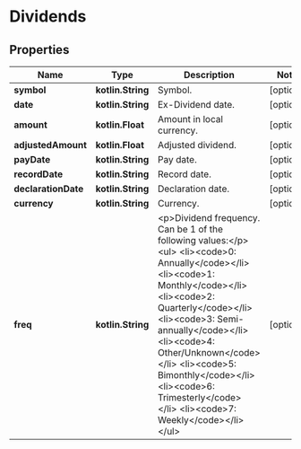 
# Dividends

## Properties
Name | Type | Description | Notes
------------ | ------------- | ------------- | -------------
**symbol** | **kotlin.String** | Symbol. |  [optional]
**date** | **kotlin.String** | Ex-Dividend date. |  [optional]
**amount** | **kotlin.Float** | Amount in local currency. |  [optional]
**adjustedAmount** | **kotlin.Float** | Adjusted dividend. |  [optional]
**payDate** | **kotlin.String** | Pay date. |  [optional]
**recordDate** | **kotlin.String** | Record date. |  [optional]
**declarationDate** | **kotlin.String** | Declaration date. |  [optional]
**currency** | **kotlin.String** | Currency. |  [optional]
**freq** | **kotlin.String** | &lt;p&gt;Dividend frequency. Can be 1 of the following values:&lt;/p&gt;&lt;ul&gt; &lt;li&gt;&lt;code&gt;0: Annually&lt;/code&gt;&lt;/li&gt; &lt;li&gt;&lt;code&gt;1: Monthly&lt;/code&gt;&lt;/li&gt; &lt;li&gt;&lt;code&gt;2: Quarterly&lt;/code&gt;&lt;/li&gt; &lt;li&gt;&lt;code&gt;3: Semi-annually&lt;/code&gt;&lt;/li&gt; &lt;li&gt;&lt;code&gt;4: Other/Unknown&lt;/code&gt;&lt;/li&gt; &lt;li&gt;&lt;code&gt;5: Bimonthly&lt;/code&gt;&lt;/li&gt; &lt;li&gt;&lt;code&gt;6: Trimesterly&lt;/code&gt;&lt;/li&gt; &lt;li&gt;&lt;code&gt;7: Weekly&lt;/code&gt;&lt;/li&gt; &lt;/ul&gt; |  [optional]



